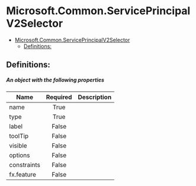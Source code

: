 <a name="microsoft-common-serviceprincipalv2selector"></a>
# Microsoft.Common.ServicePrincipalV2Selector
* [Microsoft.Common.ServicePrincipalV2Selector](#microsoft-common-serviceprincipalv2selector)
    * [Definitions:](#microsoft-common-serviceprincipalv2selector-definitions)

<a name="microsoft-common-serviceprincipalv2selector-definitions"></a>
## Definitions:
<a name="microsoft-common-serviceprincipalv2selector-definitions-an-object-with-the-following-properties"></a>
##### An object with the following properties
| Name | Required | Description
| ---|:--:|:--:|
|name|True|
|type|True|
|label|False|
|toolTip|False|
|visible|False|
|options|False|
|constraints|False|
|fx.feature|False|

